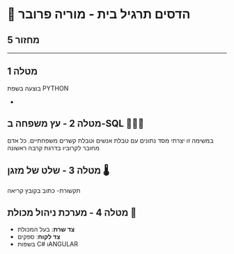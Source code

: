 # 🌳 הדסים תרגיל בית - מוריה פרובר
## מחזור 5

---


## מטלה 1
בוצעה בשפת PYTHON 

- 

## מטלה 2 - עץ משפחה ב-SQL 👨‍👩‍👦
במשימה זו יצרתי מסד נתונים עם טבלת אנשים וטבלת קשרים משפחתיים.
כל אדם מחובר לקרוביו בדרגת קרבה ראשונה




## מטלה 3 - שלט של מזגן 🌡️
תקשורת- כתוב בקובץ קריאה






## מטלה 4 - מערכת ניהול מכולת 🏪
- **צד שרת**: בעל המכולת
- **צד לקוח**: ספקים
- בשפות C# וANGULAR
